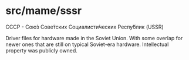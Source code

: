 # **src/mame/sssr** #

СССР - Сою́з Сове́тских Социалисти́ческих Респу́блик (USSR)

Driver files for hardware made in the Soviet Union. With some overlap for newer ones that are still on typical Soviet-era hardware.
Intellectual property was publicly owned.